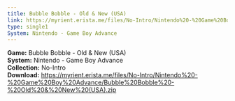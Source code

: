 ```yaml
---
title: Bubble Bobble - Old & New (USA)
link: https://myrient.erista.me/files/No-Intro/Nintendo%20-%20Game%20Boy%20Advance/Bubble%20Bobble%20-%20Old%20&%20New%20(USA).zip
type: single1
System: Nintendo - Game Boy Advance
---
```

<b>Game:</b> Bubble Bobble - Old & New (USA)<br>
<b>System:</b> Nintendo - Game Boy Advance<br>
<b>Collection:</b> No-Intro<br>
<b>Download:</b> https://myrient.erista.me/files/No-Intro/Nintendo%20-%20Game%20Boy%20Advance/Bubble%20Bobble%20-%20Old%20&%20New%20(USA).zip